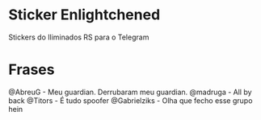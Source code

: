 # Sticker Enlightchened
Stickers do Iliminados RS para o Telegram

# Frases
@AbreuG - Meu guardian. Derrubaram meu guardian.
@madruga - All by back
@Titors - É tudo spoofer
@Gabrielziks - Olha que fecho esse grupo hein
